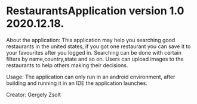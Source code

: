 # RestaurantsApplication version 1.0 2020.12.18.

About the application:
This application may help you searching good restaurants in the united states, if you got one restaurant you can save it to your favourites after you logged in.
Searching can be done with certain filters by name,country,state and so on.
Users can upload images to the restaurants to help others making their decisions.

Usage:
The application can only run in an android environment, after building and running it in an IDE the application launches.

Creator: Gergely Zsolt
